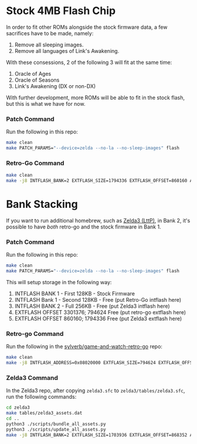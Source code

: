 # Stock 4MB Flash Chip

In order to fit other ROMs alongside the stock firmware data, a few sacrifices have to be made, namely:

1. Remove all sleeping images.
2. Remove all languages of Link's Awakening.

With these consessions, 2 of the following 3 will fit at the same time:

1. Oracle of Ages
2. Oracle of Seasons
3. Link's Awakening (DX or non-DX)

With further development, more ROMs will be able to fit in the stock flash, but this is what we have for now.

### Patch Command

Run the following in this repo:

```bash
make clean
make PATCH_PARAMS="--device=zelda --no-la --no-sleep-images" flash
```

### Retro-Go Command


```bash
make clean
make -j8 INTFLASH_BANK=2 EXTFLASH_SIZE=1794336 EXTFLASH_OFFSET=860160 ADAPTER=stlink GNW_TARGET=zelda flash
```


# Bank Stacking
If you want to run additional homebrew, such as [Zelda3 (LttP)](https://github.com/marian-m12l/game-and-watch-zelda3), in Bank 2, it's possible to have *both* retro-go and the stock firmware in Bank 1.

### Patch Command

Run the following in this repo:

```bash
make clean
make PATCH_PARAMS="--device=zelda --no-la --no-sleep-images" flash
```

This will setup storage in the following way:
1. INTFLASH BANK 1 - First 128KB - Stock Firmware
2. INTFLASH Bank 1 - Second 128KB - Free (put Retro-Go intflash here)
3. INTFLASH BANK 2 - Full 256KB - Free (put Zelda3 intflash here)
4. EXTFLASH OFFSET 3301376; 794624 Free (put retro-go extflash here)
5. EXTFLASH OFFSET 860160; 1794336 Free (put Zelda3 extflash here)

### Retro-go Command
Run the following in the [sylverb/game-and-watch-retro-go](https://github.com/sylverb/game-and-watch-retro-go) repo:

```bash
make clean
make -j8 INTFLASH_ADDRESS=0x08020000 EXTFLASH_SIZE=794624 EXTFLASH_OFFSET=3301376 GNW_TARGET=zelda BIG_BANK=0 flash
```

### Zelda3 Command
In the Zelda3 repo, after copying `zelda3.sfc` to `zelda3/tables/zelda3.sfc`, run the following commands:

```bash
cd zelda3
make tables/zelda3_assets.dat
cd ..
python3 ./scripts/bundle_all_assets.py
python3 ./scripts/update_all_assets.py
make -j8 INTFLASH_BANK=2 EXTFLASH_SIZE=1703936 EXTFLASH_OFFSET=868352 ADAPTER=stlink GNW_TARGET=zelda flash
```
